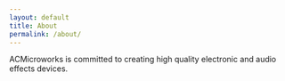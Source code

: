 ```yaml
---
layout: default
title: About
permalink: /about/
---
```


ACMicroworks is committed to creating high quality electronic and audio effects devices.

